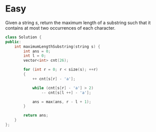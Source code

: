 # Easy

Given a string $s$, return the maximum length of a substring such that it contains at most two occurrences of each character.

```cpp
class Solution {
public:
    int maximumLengthSubstring(string s) {
        int ans = 0;
        int l = 0;
        vector<int> cnt(26);

        for (int r = 0; r < size(s); ++r)
        {
            ++ cnt[s[r] - 'a'];

            while (cnt[s[r] - 'a'] > 2)
                -- cnt[s[l ++] - 'a'];

            ans = max(ans, r - l + 1);
        }

        return ans;
    }
};
```
